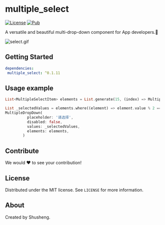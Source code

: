 # multiple_select

[![License][license-image]][license-url] 
[![Pub](https://img.shields.io/pub/v/multiple_select.svg?style=flat-square)](https://pub.dartlang.org/packages/multiple_select)

A versatile and beautiful multi-drop-down component for App developers.🚀

![select.gif](https://upload-images.jianshu.io/upload_images/3646846-0e6b2d46617cf0c9.gif?imageMogr2/auto-orient/strip)
## Getting Started

```yaml
dependencies:
 multiple_select: ^0.1.11
```

## Usage example

```dart
List<MultipleSelectItem> elements = List.generate(15, (index) => MultipleSelectItem.build(value: index, display: '$index display', content: '$index content'));

List _selectedValues = elements.where((element) => element.value % 2 == 0).map((item) => item.value).toList();
MultipleDropDown(
          placeholder: '请选择',
          disabled: false,
          values: _selectedValues,
          elements: elements,
        )
```

## Contribute

We would ❤️ to see your contribution!

## License

Distributed under the MIT license. See ``LICENSE`` for more information.

## About

Created by Shusheng.

[license-image]: https://img.shields.io/badge/License-MIT-blue.svg
[license-url]: LICENSE
